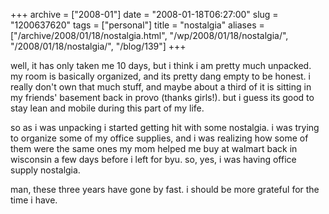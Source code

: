 +++
archive = ["2008-01"]
date = "2008-01-18T06:27:00"
slug = "1200637620"
tags = ["personal"]
title = "nostalgia"
aliases = ["/archive/2008/01/18/nostalgia.html", "/wp/2008/01/18/nostalgia/", "/2008/01/18/nostalgia/", "/blog/139"]
+++

well, it has only taken me 10 days, but i think i am pretty much unpacked.
my room is basically organized, and its pretty dang empty to be honest.
i really don't own that much stuff, and maybe about a third of it is
sitting in my friends' basement back in provo (thanks girls!). but i guess
its good to stay lean and mobile during this part of my life.

so as i was unpacking i started getting hit with some nostalgia. i was
trying to organize some of my office supplies, and i was realizing how
some of them were the same ones my mom helped me buy at walmart back in
wisconsin a few days before i left for byu. so, yes, i was having office
supply nostalgia.

man, these three years have gone by fast. i should be more grateful for
the time i have.

